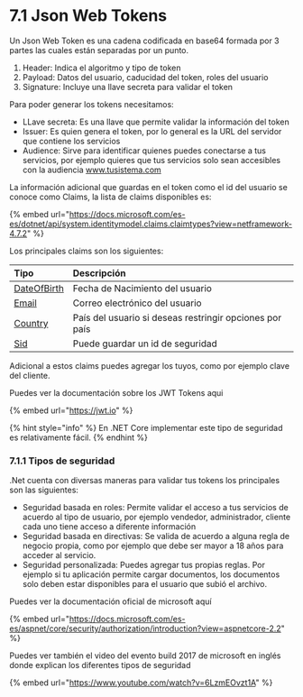 # 7.1 Json Web Tokens

Un Json Web Token es una cadena codificada en base64 formada por 3 partes las cuales están separadas por un punto.

1. Header: Indica el algoritmo y tipo de token
2. Payload: Datos del usuario, caducidad del token, roles del usuario
3. Signature: Incluye una llave secreta para validar el token

Para poder generar los tokens necesitamos:

* LLave secreta: Es una llave que permite validar la información del token
* Issuer: Es quien genera el token, por lo general es la URL del servidor que contiene los servicios
* Audience: Sirve para identificar quienes puedes conectarse a tus servicios, por ejemplo quieres que tus servicios solo sean accesibles con la audiencia www.tusistema.com

La información adicional que guardas en el token como el id del usuario se conoce como Claims, la lista de claims disponibles es:

{% embed url="https://docs.microsoft.com/es-es/dotnet/api/system.identitymodel.claims.claimtypes?view=netframework-4.7.2" %}

Los principales claims son los siguientes:

| Tipo | Descripción |
| :--- | :--- |
| [DateOfBirth](https://docs.microsoft.com/es-es/dotnet/api/system.identitymodel.claims.claimtypes.dateofbirth?view=netframework-4.7.2#System_IdentityModel_Claims_ClaimTypes_DateOfBirth) | Fecha de Nacimiento del usuario |
| [Email](https://docs.microsoft.com/es-es/dotnet/api/system.identitymodel.claims.claimtypes.email?view=netframework-4.7.2#System_IdentityModel_Claims_ClaimTypes_Email) | Correo electrónico del usuario |
| [Country](https://docs.microsoft.com/es-es/dotnet/api/system.identitymodel.claims.claimtypes.country?view=netframework-4.7.2#System_IdentityModel_Claims_ClaimTypes_Country) | País del usuario si deseas restringir opciones por país |
| [Sid](https://docs.microsoft.com/es-es/dotnet/api/system.identitymodel.claims.claimtypes.sid?view=netframework-4.7.2#System_IdentityModel_Claims_ClaimTypes_Sid) | Puede guardar un id de seguridad |

Adicional a estos claims puedes agregar los tuyos, como por ejemplo clave del cliente.

Puedes ver la documentación sobre los JWT Tokens aqui

{% embed url="https://jwt.io" %}

{% hint style="info" %}
En .NET Core implementar este tipo de seguridad es relativamente fácil.
{% endhint %}

### 7.1.1 Tipos de seguridad

.Net cuenta con diversas maneras para validar tus tokens los principales son las siguientes:

* Seguridad basada en roles: Permite validar el acceso a tus servicios de acuerdo al tipo de usuario, por ejemplo vendedor, administrador, cliente cada uno tiene acceso a diferente información
* Seguridad basada en directivas: Se valida de acuerdo a alguna regla de negocio propia, como por ejemplo que debe ser mayor a 18 años para acceder al servicio.
* Seguridad personalizada: Puedes agregar tus propias reglas. Por ejemplo si tu aplicación permite cargar documentos, los documentos solo deben estar disponibles para el usuario que subió el archivo.

Puedes ver la documentación oficial de microsoft aquí

{% embed url="https://docs.microsoft.com/es-es/aspnet/core/security/authorization/introduction?view=aspnetcore-2.2" %}

Puedes ver también el video del evento build 2017 de microsoft en inglés donde explican los diferentes tipos de seguridad

{% embed url="https://www.youtube.com/watch?v=6LzmEOvzt1A" %}

